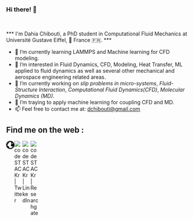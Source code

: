 ### Hi there! 👋  
<br />

*** I'm Dahia Chibouti, a PhD student in Computational Fluid Mechanics at Université Gustave Eiffel, :pushpin: France :fr:. ***

<!--
**dchibouti/dchibouti** is a ✨ _special_ ✨ repository because its `README.md` (this file) appears on your GitHub profile.

Here are some ideas to get you started:
- 🌱 I’m currently learning LAMMPS and Machine learning for CFD modeling.
- 🔭 I’m interested in Fluid Dynamics, CFD, Modeling, Heat Transfer, ML applied to fluid dynamics as well as several other mechanical and aerospace engineering related areas.
- 👯 I’m looking to collaborate on ...
- 🤔 I’m looking for help with ...
- 💬 Ask me about ...
- 📫 How to reach me: ...
- 😄 Pronouns: ...
- ⚡ Fun fact: ...
-->

* 🌱 I’m currently learning LAMMPS and Machine learning for CFD modeling.
* 🔭 I’m interested in Fluid Dynamics, CFD, Modeling, Heat Transfer, ML applied to fluid dynamics as well as several other mechanical and aerospace engineering related areas.
*  :seedling: I’m currently working on *slip problems in micro-systems*, *Fluid-Structure Interaction*, *Computational Fluid Dynamics(CFD)*, *Molecular Dynamics (MD)*.
*  :revolving_hearts: I’m traying to apply machine learning for coupling CFD and MD.
*  :mailbox: Feel free to contact me at: dchibouti@gmail.com


<!-- Also feel free to update second URL to any URL -->

<!-- 
[![Indrajeet's github stats](https://github-readme-stats.vercel.app/api?username=❔❔❔❔&count_private=true&include_all_commits=true&theme=radical)](https://google.com)
 -->
 
## Find me on the web :
[<img align="left" alt="codeSTACKr.com" width="22px" src="https://raw.githubusercontent.com/iconic/open-iconic/master/svg/globe.svg" />][website]
[<img align="left" alt="codeSTACKr | Twitter" width="22px" src="https://cdn.jsdelivr.net/npm/simple-icons@v3/icons/twitter.svg" />][twitter]
[<img align="left" alt="codeSTACKr | LinkedIn" width="22px" src="https://cdn.jsdelivr.net/npm/simple-icons@v3/icons/linkedin.svg" />][linkedin]
[<img align="left" alt="codeSTACKr | Researchgate" width="22px" src="https://cdn.icon-icons.com/icons2/2108/PNG/512/researchgate_icon_130843.png" />][Researchgate]
<br />
<!-- Optional -->
<!-- ## Find me on the web -->
[website]: https://dahia-chibouti.site123.me/
[twitter]: https://twitter.com/dchibouti/
[linkedin]: https://www.linkedin.com/in/dahia-chibouti/
[Researchgate]: https://www.researchgate.net/profile/Dahia-Chibouti/


